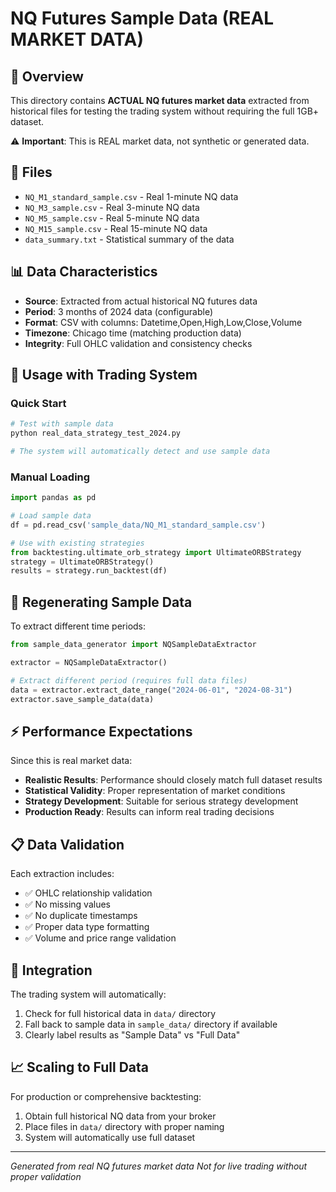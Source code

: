# NQ Futures Sample Data (REAL MARKET DATA)

## 🎯 Overview
This directory contains **ACTUAL NQ futures market data** extracted from historical files for testing the trading system without requiring the full 1GB+ dataset.

⚠️ **Important**: This is REAL market data, not synthetic or generated data.

## 📁 Files
- `NQ_M1_standard_sample.csv` - Real 1-minute NQ data
- `NQ_M3_sample.csv` - Real 3-minute NQ data
- `NQ_M5_sample.csv` - Real 5-minute NQ data
- `NQ_M15_sample.csv` - Real 15-minute NQ data
- `data_summary.txt` - Statistical summary of the data

## 📊 Data Characteristics
- **Source**: Extracted from actual historical NQ futures data
- **Period**: 3 months of 2024 data (configurable)
- **Format**: CSV with columns: Datetime,Open,High,Low,Close,Volume
- **Timezone**: Chicago time (matching production data)
- **Integrity**: Full OHLC validation and consistency checks

## 🔧 Usage with Trading System

### Quick Start
```python
# Test with sample data
python real_data_strategy_test_2024.py

# The system will automatically detect and use sample data
```

### Manual Loading
```python
import pandas as pd

# Load sample data
df = pd.read_csv('sample_data/NQ_M1_standard_sample.csv')

# Use with existing strategies
from backtesting.ultimate_orb_strategy import UltimateORBStrategy
strategy = UltimateORBStrategy()
results = strategy.run_backtest(df)
```

## 🔄 Regenerating Sample Data

To extract different time periods:

```python
from sample_data_generator import NQSampleDataExtractor

extractor = NQSampleDataExtractor()

# Extract different period (requires full data files)
data = extractor.extract_date_range("2024-06-01", "2024-08-31")
extractor.save_sample_data(data)
```

## ⚡ Performance Expectations

Since this is real market data:
- **Realistic Results**: Performance should closely match full dataset results
- **Statistical Validity**: Proper representation of market conditions
- **Strategy Development**: Suitable for serious strategy development
- **Production Ready**: Results can inform real trading decisions

## 📋 Data Validation

Each extraction includes:
- ✅ OHLC relationship validation
- ✅ No missing values
- ✅ No duplicate timestamps
- ✅ Proper data type formatting
- ✅ Volume and price range validation

## 🔗 Integration

The trading system will automatically:
1. Check for full historical data in `data/` directory
2. Fall back to sample data in `sample_data/` directory if available
3. Clearly label results as "Sample Data" vs "Full Data"

## 📈 Scaling to Full Data

For production or comprehensive backtesting:
1. Obtain full historical NQ data from your broker
2. Place files in `data/` directory with proper naming
3. System will automatically use full dataset

---
*Generated from real NQ futures market data*
*Not for live trading without proper validation*
